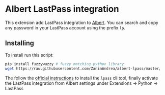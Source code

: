 # Albert LastPass integration

This extension add LastPass integration to [Albert](https://github.com/albertlauncher/albert). You can search and copy any password in your LastPass account using the prefix `lp`.

## Installing

To install run this script:

```bash
pip install fuzzywuzzy # fuzzy matching python library
wget https://raw.githubusercontent.com/ZaninAndrea/albert-lpass/master/lpass.py -O /usr/share/albert/org.albert.extension.python/modules
```

The follow the [official instructions](https://github.com/lastpass/lastpass-cli) to install the `lpass` cli tool, finally activate the LastPass integration from Albert settings under Extensions -> Python -> LastPass
